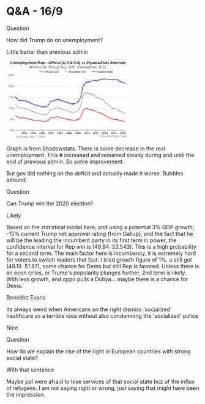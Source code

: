# Q&A - 16/9

Question

How did Trump do on unemployment?

Little better than previous admin

![](sgs-emp.gif)

Graph is from Shadowstats. There is some decrease in the real unemployment. This # increased and remained steady during and until the end of previous admin. So some improvement.

But gov did nothing on the deficit and actually made it worse. Bubbles abound.

Question

Can Trump win the 2020 election?

Likely

Based on the statistical model here, and using a potential 3% GDP growth, -15% current Trump net approval rating (from Gallup), and the fact that he will be the leading the incumbent party in its first term in power, the confidence interval for Rep win is (49.84. 53.543). This is a high probability for a second term. The main factor here is incumbency, it is extremely hard for voters to switch leaders that fast. I tried growth figure of 1%, u still get (49.19  51.87), some chance for Dems but still Rep is favored. Unless there is an econ crisis, or Trump's popularity plunges further, 2nd term is likely. With less growth, and oppo pulls a Dubya... maybe there is a chance for Dems.

Benedict Evans

Its always weird when Americans on the right dismiss 'socialized' healthcare as a terrible idea without also condemning the 'socialized' police

Nice

Question

How do we explain the rise of the right in European countries with strong social state?

With that sentence

Maybe ppl were afraid to lose services of that social state bcz of the influx of refugees. I am not saying right or wrong, just saying that might have been the impression.
